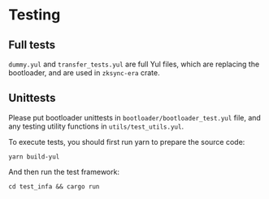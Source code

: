 # Testing

## Full tests

`dummy.yul` and `transfer_tests.yul` are full Yul files, which are replacing the bootloader, and are used in `zksync-era` crate.

## Unittests

Please put bootloader unittests in `bootloader/bootloader_test.yul` file, and any testing utility functions in `utils/test_utils.yul`.

To execute tests, you should first run yarn to prepare the source code:

```shell
yarn build-yul
```

And then run the test framework:
```shell
cd test_infa && cargo run
```

